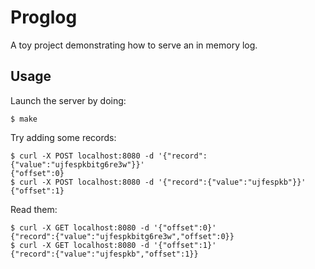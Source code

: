 # Proglog

A toy project demonstrating how to serve an in memory log.

## Usage

Launch the server by doing:

```
$ make
```

Try adding some records:

```
$ curl -X POST localhost:8080 -d '{"record":{"value":"ujfespkbitg6re3w"}}'
{"offset":0}
$ curl -X POST localhost:8080 -d '{"record":{"value":"ujfespkb"}}'        
{"offset":1}
```

Read them:

```
$ curl -X GET localhost:8080 -d '{"offset":0}'                            
{"record":{"value":"ujfespkbitg6re3w","offset":0}}
$ curl -X GET localhost:8080 -d '{"offset":1}'                    
{"record":{"value":"ujfespkb","offset":1}}
```